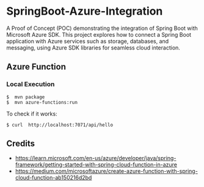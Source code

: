 # SpringBoot-Azure-Integration
A Proof of Concept (POC) demonstrating the integration of Spring Boot with Microsoft Azure SDK. 
This project explores how to connect a Spring Boot application with Azure services such as storage, databases, and messaging, using Azure SDK libraries for seamless cloud interaction.

## Azure Function
### Local Execution
```shell
$  mvn package
$  mvn azure-functions:run
```
To check if it works:
```shell
$ curl  http://localhost:7071/api/hello
```

## Credits
* https://learn.microsoft.com/en-us/azure/developer/java/spring-framework/getting-started-with-spring-cloud-function-in-azure
* https://medium.com/microsoftazure/create-azure-function-with-spring-cloud-function-ab150216d2bd

